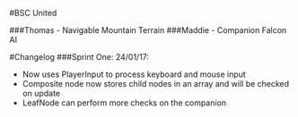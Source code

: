 #BSC United

###Thomas - Navigable Mountain Terrain
###Maddie - Companion Falcon AI

#Changelog
###Sprint One:
24/01/17: 
* Now uses PlayerInput to process keyboard and mouse input
* Composite node now stores child nodes in an array and will be checked on update
* LeafNode can perform more checks on the companion
